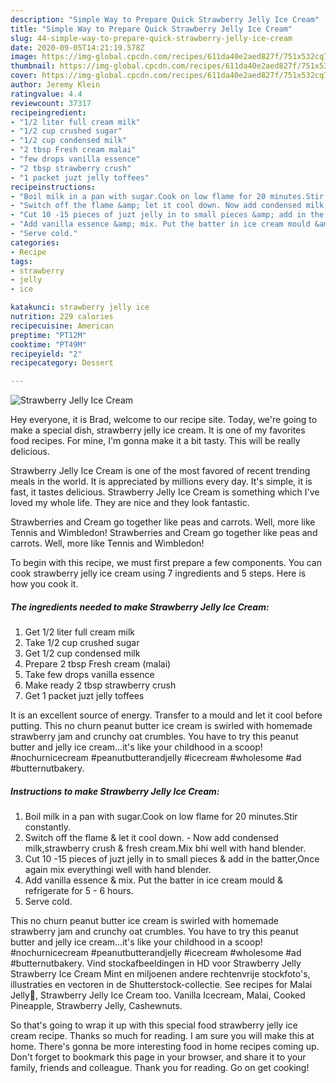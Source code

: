 ```yaml
---
description: "Simple Way to Prepare Quick Strawberry Jelly Ice Cream"
title: "Simple Way to Prepare Quick Strawberry Jelly Ice Cream"
slug: 44-simple-way-to-prepare-quick-strawberry-jelly-ice-cream
date: 2020-09-05T14:21:19.578Z
image: https://img-global.cpcdn.com/recipes/611da40e2aed827f/751x532cq70/strawberry-jelly-ice-cream-recipe-main-photo.jpg
thumbnail: https://img-global.cpcdn.com/recipes/611da40e2aed827f/751x532cq70/strawberry-jelly-ice-cream-recipe-main-photo.jpg
cover: https://img-global.cpcdn.com/recipes/611da40e2aed827f/751x532cq70/strawberry-jelly-ice-cream-recipe-main-photo.jpg
author: Jeremy Klein
ratingvalue: 4.4
reviewcount: 37317
recipeingredient:
- "1/2 liter full cream milk"
- "1/2 cup crushed sugar"
- "1/2 cup condensed milk"
- "2 tbsp Fresh cream malai"
- "few drops vanilla essence"
- "2 tbsp strawberry crush"
- "1 packet juzt jelly toffees"
recipeinstructions:
- "Boil milk in a pan with sugar.Cook on low flame for 20 minutes.Stir constantly."
- "Switch off the flame &amp; let it cool down. Now add condensed milk,strawberry crush &amp; fresh cream.Mix bhi well with hand blender."
- "Cut 10 -15 pieces of juzt jelly in to small pieces &amp; add in the batter,Once again mix everythingi well with hand blender."
- "Add vanilla essence &amp; mix. Put the batter in ice cream mould &amp; refrigerate for 5 - 6 hours."
- "Serve cold."
categories:
- Recipe
tags:
- strawberry
- jelly
- ice

katakunci: strawberry jelly ice 
nutrition: 229 calories
recipecuisine: American
preptime: "PT12M"
cooktime: "PT49M"
recipeyield: "2"
recipecategory: Dessert

---
```



![Strawberry Jelly Ice Cream](https://img-global.cpcdn.com/recipes/611da40e2aed827f/751x532cq70/strawberry-jelly-ice-cream-recipe-main-photo.jpg)

Hey everyone, it is Brad, welcome to our recipe site. Today, we're going to make a special dish, strawberry jelly ice cream. It is one of my favorites food recipes. For mine, I'm gonna make it a bit tasty. This will be really delicious.

Strawberry Jelly Ice Cream is one of the most favored of recent trending meals in the world. It is appreciated by millions every day. It's simple, it is fast, it tastes delicious. Strawberry Jelly Ice Cream is something which I've loved my whole life. They are nice and they look fantastic.

Strawberries and Cream go together like peas and carrots. Well, more like Tennis and Wimbledon! Strawberries and Cream go together like peas and carrots. Well, more like Tennis and Wimbledon!


To begin with this recipe, we must first prepare a few components. You can cook strawberry jelly ice cream using 7 ingredients and 5 steps. Here is how you cook it.

<!--inarticleads1-->

##### The ingredients needed to make Strawberry Jelly Ice Cream:

1. Get 1/2 liter full cream milk
1. Take 1/2 cup crushed sugar
1. Get 1/2 cup condensed milk
1. Prepare 2 tbsp Fresh cream (malai)
1. Take few drops vanilla essence
1. Make ready 2 tbsp strawberry crush
1. Get 1 packet juzt jelly toffees


It is an excellent source of energy. Transfer to a mould and let it cool before putting. This no churn peanut butter ice cream is swirled with homemade strawberry jam and crunchy oat crumbles. You have to try this peanut butter and jelly ice cream…it&#39;s like your childhood in a scoop! #nochurnicecream #peanutbutterandjelly #icecream #wholesome #ad #butternutbakery. 

<!--inarticleads2-->

##### Instructions to make Strawberry Jelly Ice Cream:

1. Boil milk in a pan with sugar.Cook on low flame for 20 minutes.Stir constantly.
1. Switch off the flame &amp; let it cool down. - Now add condensed milk,strawberry crush &amp; fresh cream.Mix bhi well with hand blender.
1. Cut 10 -15 pieces of juzt jelly in to small pieces &amp; add in the batter,Once again mix everythingi well with hand blender.
1. Add vanilla essence &amp; mix. Put the batter in ice cream mould &amp; refrigerate for 5 - 6 hours.
1. Serve cold.


This no churn peanut butter ice cream is swirled with homemade strawberry jam and crunchy oat crumbles. You have to try this peanut butter and jelly ice cream…it&#39;s like your childhood in a scoop! #nochurnicecream #peanutbutterandjelly #icecream #wholesome #ad #butternutbakery. Vind stockafbeeldingen in HD voor Strawberry Jelly Strawberry Ice Cream Mint en miljoenen andere rechtenvrije stockfoto&#39;s, illustraties en vectoren in de Shutterstock-collectie. See recipes for Malai Jelly🍧, Strawberry Jelly Ice Cream too. Vanilla Icecream, Malai, Cooked Pineapple, Strawberry Jelly, Cashewnuts. 

So that's going to wrap it up with this special food strawberry jelly ice cream recipe. Thanks so much for reading. I am sure you will make this at home. There's gonna be more interesting food in home recipes coming up. Don't forget to bookmark this page in your browser, and share it to your family, friends and colleague. Thank you for reading. Go on get cooking!
